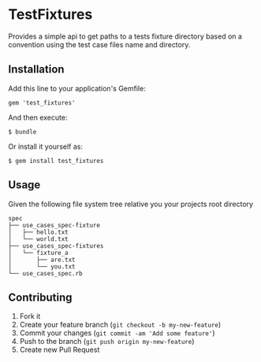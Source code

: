 # TestFixtures

Provides a simple api to get paths to a tests fixture directory based on a convention using the test case files name and directory.

## Installation

Add this line to your application's Gemfile:

    gem 'test_fixtures'

And then execute:

    $ bundle

Or install it yourself as:

    $ gem install test_fixtures

## Usage

Given the following file system tree relative you your projects root directory
```
spec
├── use_cases_spec-fixture
│   ├── hello.txt
│   └── world.txt
├── use_cases_spec-fixtures
│   └── fixture_a
│       ├── are.txt
│       └── you.txt
└── use_cases_spec.rb
```
## Contributing

1. Fork it
2. Create your feature branch (`git checkout -b my-new-feature`)
3. Commit your changes (`git commit -am 'Add some feature'`)
4. Push to the branch (`git push origin my-new-feature`)
5. Create new Pull Request
